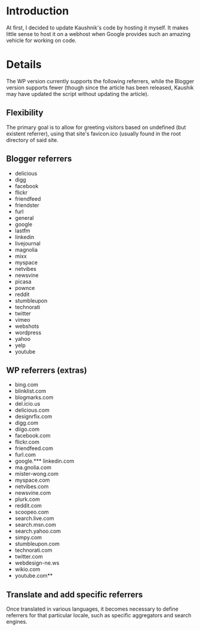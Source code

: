 # Introduction #

At first, I decided to update Kaushnik's code by hosting it myself. It makes little sense to host it on a webhost when Google provides such an amazing vehicle for working on code.


# Details #

The WP version currently supports the following referrers, while the Blogger version supports fewer (though since the article has been released, Kaushik may have updated the script without updating the article).

## Flexibility ##
The primary goal is to allow for greeting visitors based on undefined (but existent referrer), using that site's favicon.ico (usually found in the root directory of said site.

## Blogger referrers ##

  * delicious
  * digg
  * facebook
  * flickr
  * friendfeed
  * friendster
  * furl
  * general
  * google
  * lastfm
  * linkedin
  * livejournal
  * magnolia
  * mixx
  * myspace
  * netvibes
  * newsvine
  * picasa
  * pownce
  * reddit
  * stumbleupon
  * technorati
  * twitter
  * vimeo
  * webshots
  * wordpress
  * yahoo
  * yelp
  * youtube


## WP referrers (extras) ##
  * bing.com
  * blinklist.com
  * blogmarks.com
  * del.icio.us
  * delicious.com
  * designrfix.com
  * digg.com
  * diigo.com
  * facebook.com
  * flickr.com
  * friendfeed.com
  * furl.com
  * google.*** linkedin.com
  * ma.gnolia.com
  * mister-wong.com
  * myspace.com
  * netvibes.com
  * newsvine.com
  * plurk.com
  * reddit.com
  * scoopeo.com
  * search.live.com
  * search.msn.com
  * search.yahoo.com
  * simpy.com
  * stumbleupon.com
  * technorati.com
  * twitter.com
  * webdesign-ne.ws
  * wikio.com
  * youtube.com**

## Translate and add specific referrers ##
Once translated in various languages, it becomes necessary to define referrers for that particular locale, such as specific aggregators and search engines.